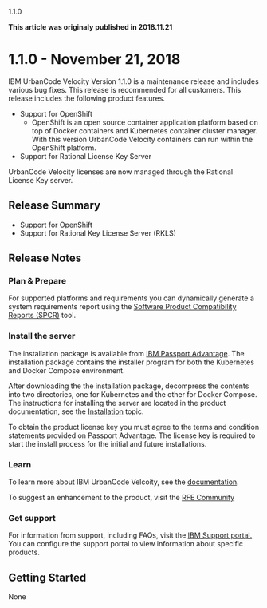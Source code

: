 





1.1.0

**This article was originaly published in 2018.11.21**


1.1.0 - November 21, 2018
=========================




IBM UrbanCode Velocity Version 1.1.0 is a maintenance release and includes various bug fixes. This release is recommended for all customers.
This release includes the following product features.

* Support for OpenShift
	+ OpenShift is an open source container application platform based on top of Docker containers and Kubernetes container cluster manager. With this version UrbanCode Velocity containers can run within the OpenShift platform.
* Support for Rational License Key Server




UrbanCode Velocity licenses are now managed through the Rational License Key server.



Release Summary
---------------

  
* Support for OpenShift
* Support for Rational Key License Server (RKLS)

Release Notes
-------------

  

### Plan & Prepare


For supported platforms and requirements you can dynamically generate a system requirements report using the [Software Product Compatibility Reports (SPCR)](https://www.ibm.com/software/reports/compatibility/clarity/index.html) tool.



### Install the server


The installation package is available from [IBM Passport Advantage](https://www-01.ibm.com/software/passportadvantage/). The installation package contains the installer program for both the Kubernetes and Docker Compose environment.

After downloading the the installation package, decompress the contents into two directories, one for Kubernetes and the other for Docker Compose. The instructions for installing the server are located in the product documentation, see the [Installation](https://www.ibm.com/support/knowledgecenter/SSCKX6_1.0.0/com.ibm.velocity.doc/topics/c_install_se_roadmap.html) topic.

To obtain the product license key you must agree to the terms and condition statements provided on Passport Advantage. The license key is required to start the install process for the initial and future installations.



### Learn


To learn more about IBM UrbanCode Velcoity, see the [documentation](http://www-01.ibm.com/support/knowledgecenter/SSCKX6_1.0.0).

To suggest an enhancement to the product, visit the [RFE Community](http://www.ibm.com/developerworks/rfe/execute?use_case=submitRfe)


### Get support


For information from support, including FAQs, visit the [IBM Support portal.](https://www.ibm.com/support/home) You can configure the support portal to view information about specific products.

Getting Started
---------------

  
None




